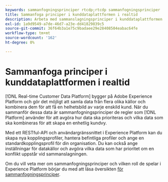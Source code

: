 ```yaml
---
keywords: sammanfogningsprinciper rtcdp;rtcdp sammanfogningsprinciper
title: Sammanfoga principer i kunddataplattformen i realtid
description: Arbeta med sammanslagningsprinciper i kunddataplattformen i realtid
exl-id: 1a9d9549-a7de-46d7-a23e-dd41829839c5
source-git-commit: 36f64b3a1e75c9badaee29e28408504eabac64fe
workflow-type: tm+mt
source-wordcount: '162'
ht-degree: 0%

---
```


# Sammanfoga principer i kunddataplattformen i realtid

[!DNL Real-time Customer Data Platform] bygger på Adobe Experience Platform och gör det möjligt att samla data från flera olika källor och kombinera dem för att få en helhetsbild av varje enskild kund. När du sammanför dessa data är sammanfogningsprinciper de regler som [!DNL Platform] använder för att avgöra hur data ska prioriteras och vilka data som ska kombineras för att skapa en enhetlig kundvy.

Med ett RESTful-API och användargränssnittet i Experience Platform kan du skapa nya kopplingsprofiler, hantera befintliga profiler och ange en standardkopplingsprofil för din organisation. Du kan också ange inställningar för datakällor och avgöra vilka data som har prioritet om en konflikt uppstår vid sammanslagningen.

Om du vill veta mer om sammanfogningsprinciper och vilken roll de spelar i Experience Platform börjar du med att läsa översikten [för sammanfogningsprinciper](../../profile/merge-policies/overview.md).
